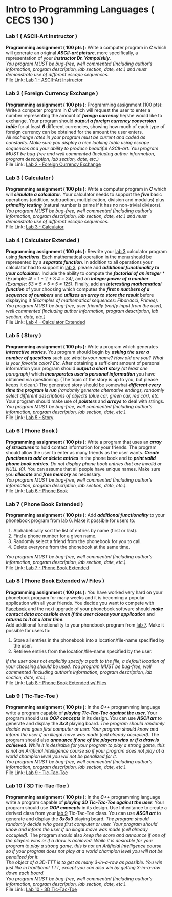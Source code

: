 # Intro to Programming Languages ( CECS 130 )

### Lab 1 ( ASCII-Art Instructor )
**Programming assignment ( 100 pts ):** Write a computer program in ***C*** which will generate an
original ***ASCII-art picture***, more specifically, a representation of your ***instructor Dr.
Yampolskiy***. \
*You program MUST be bug-free, well commented (Including author’s
information, program description, lab section, date, etc.) and must demonstrate use of
different escape sequences.*\
File Link: [Lab 1 - ASCII-Art Instructor](CECS%20130%20-%20Lab%20%231.c)

### Lab 2 ( Foreign Currency Exchange )
**Programming assignment ( 100 pts ):** Programming assignment (100 pts): Write a computer program in ***C*** which will request
the user to enter a number representing the amount of ***foreign currency*** he/she would
like to exchange. Your program should ***output a foreign currency conversion table*** for at
least ***6*** different currencies, showing how much of each type of foreign currency can be
obtained for the amount the user enters.\
*All exchange rates in your program must be current and coded as constants. Make sure
you display a nice looking table using escape sequences and your ability to produce
beautiful ASCII-art. You program MUST be bug-free and well commented (Including
author information, program description, lab section, date, etc.)*\
File Link: [Lab 2 - Foreign Currency Exchange](CECS%20130%20-%20Lab%20%232.c)

### Lab 3 ( Calculator )
**Programming assignment ( 100 pts ):** Write a computer program in ***C*** which will ***simulate a
calculator***. Your calculator needs to support the ***five*** basic operations (addition, subtraction,
multiplication, division and modulus) plus ***primality testing*** (natural number is prime if it has no
non-trivial divisors).\
*You program MUST be bug-free, well commented (Including author’s
information, program description, lab section, date, etc.) and must demonstrate use of
different escape sequences.*\
File Link: [Lab 3 - Calculator](CECS%20130%20-%20Lab%20%233.c)

### Lab 4 ( Calculator Extended )
**Programming assignment ( 100 pts ):** Rewrite your [lab 3](CECS%20130%20-%20Lab%20%233.c) calculator program using ***functions***.
Each mathematical operation in the menu should be represented by a ***separate function***. In
addition to all operations your calculator had to support in [lab 3](CECS%20130%20-%20Lab%20%233.c), please add ***additional
functionality to your calculator***. Include the ability to compute the ***factorial of an integer***
*(Example: 4! = 1 * 2 * 3 *4 = 24)*, and an ***integer power of a number*** *(Example: 53 = 5 * 5 * 5 = 125)*.
Finally, add an ***interesting mathematical function*** of your choosing which computes the ***first n
numbers of a sequence of numbers*** and ***utilizes an array to store the result*** before displaying it
*(Examples of mathematical sequences: Fibonacci, Primes)*.\
*You program MUST be bug-free, user friendly (verify input from the user), well commented
(Including author information, program description, lab section, date, etc.)*\
File Link: [Lab 4 - Calculator Extended](CECS%20130%20-%20Lab%20%234.c)

### Lab 5 ( Story )
**Programming assignment ( 100 pts ):** Write a program which generates ***interactive stories***. You
program should begin by ***asking the user a number of questions*** such as: *what is your name?
How old are you? What is your favorite color? Etc.* After obtaining a sufficient amount of
personal information your program should ***output a short story*** *(at least one paragraph)* which
***incorporates user’s personal information*** you have obtained via questioning. (The topic of the
story is up to you, but please keeps it clean.) The generated story should be somewhat ***different
every time the program is run*** *(randomly generate alternative endings, randomly select different
descriptions of objects (blue car, green car, red car), etc.* Your program should make use of
***pointers*** and ***arrays*** to deal with strings.\
*You program MUST be bug-free, well commented (Including author’s
information, program description, lab section, date, etc.).*\
File Link: [Lab 5 - Story](CECS%20130%20-%20Lab%20%235.c)

### Lab 6 ( Phone Book )
**Programming assignment ( 100 pts ):** Write a program that uses an ***array of structures*** to hold
contact information for your friends. The program should allow the user to enter as many friends
as the user wants. ***Create functions to add or delete entries*** in the phone book and to ***print valid
phone book entries***. *Do not display phone book entries that are invalid or NULL (0)*. You can
assume that all people have unique names. Make sure you ***allocate*** and ***free memory*** as
necessary.\
*You program MUST be bug-free, well commented (Including author’s
information, program description, lab section, date, etc.).*\
File Link: [Lab 6 - Phone Book](CECS%20130%20-%20Lab%20%236.c)

### Lab 7 ( Phone Book Extended )
**Programming assignment ( 100 pts ):** Add ***additional functionality*** to your phonebook program
from [lab 6](CECS%20130%20-%20Lab%20%236.c). Make it possible for users to:
1. Alphabetically sort the list of entries by name (first or last).
2. Find a phone number for a given name.
3. Randomly select a friend from the phonebook for you to call.
4. Delete everyone from the phonebook at the same time.

*You program MUST be bug-free, well commented (Including author’s
information, program description, lab section, date, etc.).*\
File Link: [Lab 7 - Phone Book Extended](CECS%20130%20-%20Lab%20%237.c)

### Lab 8 ( Phone Book Extended w/ Files )
**Programming assignment ( 100 pts ):** You have worked very hard on your phonebook program
for many weeks and it is becoming a popular application with all your friends. You decide you
want to compete with [Facebook](www.facebook.com) and the next upgrade of your phonebook software should
***make contact data accessible even if the user closes your applicatio***n and ***returns to it at a later
time***.\
Add additional functionality to your phonebook program from [lab 7](CECS%20130%20-%20Lab%20%237.c). Make it possible for users
to:
1. Store all entries in the phonebook into a location/file-name specified by the user.
2. Retrieve entries from the location/file-name specified by the user.

*If the user does not explicitly specify a path to the file, a default location of your choosing should
be used. You program MUST be bug-free, well commented (Including author’s
information, program description, lab section, date, etc.).*\
File Link: [Lab 8 - Phone Book Extended w/ Files](CECS%20130%20-%20Lab%20%238.c)

### Lab 9 ( Tic-Tac-Toe )
**Programming assignment ( 100 pts ):** In the ***C++*** programming language write a program
capable of ***playing Tic-Tac-Toe against the user***. Your program should use ***OOP concepts*** in its
design. You can use ***ASCII art*** to generate and display the ***3x3*** playing board. *The program
should randomly decide who goes first computer or user. Your program should know and inform
the user if an illegal move was made (cell already occupied).* The program should also ***announce
if one of the players wins or if a draw is achieved***. *While it is desirable for your program to play
a strong game, this is not an Artificial Intelligence course so if your program does not play at a
world champion level you will not be penalized for it.* \
*You program MUST be bug-free, well commented (Including author’s
information, program description, lab section, date, etc.).*\
File Link: [Lab 9 - Tic-Tac-Toe](CECS%20130%20-%20Lab%20%239/)

### Lab 10 ( 3D Tic-Tac-Toe )
**Programming assignment ( 100 pts ):** In the ***C++*** programming language write a program
capable of ***playing 3D Tic-Tac-Toe against the user***. Your program should use ***OOP concepts*** in
its design. Use Inheritance to create a derived class from your [lab 9](CECS%20130%20-%20Lab%20%239/) Tic-Tac-Toe class. You
can use ***ASCII art*** to generate and display the ***3x3x3*** playing board. *The program should
randomly decide who goes first computer or user. Your program should know and inform the
user if an illegal move was made (cell already occupied).* The program should also *keep the
score and announce if one of the players wins or if a draw is achieved.* *While it is desirable for
your program to play a strong game, this is not an Artificial Intelligence course so if your
program does not play at a world champion level you will not be penalized for it.*\
*The object of a 3D-TTT is to get as many 3-in-a-row as possible. You win just like in traditional
TTT, except you can also win by getting 3-in-a-raw down each board.* \
*You program MUST be bug-free, well commented (Including author’s
information, program description, lab section, date, etc.).*\
File Link: [Lab 10 - 3D Tic-Tac-Toe](CECS%20130%20-%20Lab%20%2310/)
